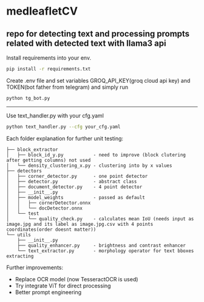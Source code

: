 # medleafletCV
repo for detecting text and processing prompts related with detected text with llama3 api
-
Install requirements into your env.
```bash
pip install -r requirements.txt
```
Create .env file and set variables GROQ_API_KEY(groq cloud api key) and TOKEN(bot father from telegram)
and simply run
```bash
python tg_bot.py
```
---
Use text_handler.py with your cfg.yaml
```bash
python text_handler.py --cfg your_cfg.yaml
```
Each folder explanation for further unit testing:
```tree
├── block_extractor               
│   ├── block_id_y.py           - need to improve (block clutering after getting columns) not used
│   └── density_clustering_x.py - clustering into by x values
├── detectors
│   ├── corner_detector.py      - one point detector
│   ├── detector.py             - abstract class
│   ├── document_detector.py    - 4 point detector
│   ├── __init__.py
│   ├── model_weights           - passed as default
│   │   ├── cornerDetector.onnx
│   │   └── docDetector.onnx
│   └── test
│       └── quality_check.py    - calculates mean IoU (needs input as image.jpg and its label as image.jpg.csv with 4 points coordinates(order doesnt matter))
└── utils
    ├── __init__.py
    ├── quality_enhancer.py     - brightness and contrast enhancer
    └── text_extractor.py       - morphology operator for text bboxes extracting
```
Further improvements:
- Replace OCR model (now TesseractOCR is used)
- Try integrate ViT for direct processing
- Better prompt engineering
